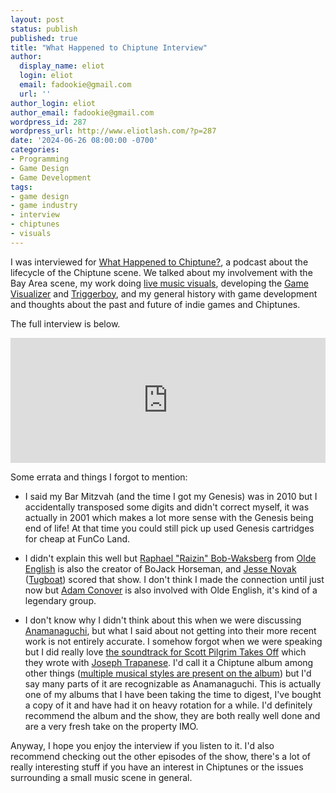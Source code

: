 ```yaml
---
layout: post
status: publish
published: true
title: "What Happened to Chiptune Interview"
author:
  display_name: eliot
  login: eliot
  email: fadookie@gmail.com
  url: ''
author_login: eliot
author_email: fadookie@gmail.com
wordpress_id: 287
wordpress_url: http://www.eliotlash.com/?p=287
date: '2024-06-26 08:00:00 -0700'
categories:
- Programming
- Game Design
- Game Development
tags:
- game design
- game industry
- interview
- chiptunes
- visuals
---
```


I was interviewed for [What Happened to Chiptune?](https://whathappenedtochiptune.org/), a podcast about the lifecycle of the Chiptune scene. We talked about my involvement with the Bay Area scene, my work doing [live music visuals](/works/live-music-visuals), developing the [Game Visualizer](/works/game-visualizer-1) and [Triggerboy](/works/triggerboy), and my general history with game development and thoughts about the past and future of indie games and Chiptunes.

The full interview is below.

<iframe height="200px" width="100%" frameborder="no" scrolling="no" seamless src="https://player.simplecast.com/6124967f-60db-4209-bdc5-3492679339e2?dark=false"></iframe>

Some errata and things I forgot to mention:
* I said my Bar Mitzvah (and the time I got my Genesis) was in 2010 but I accidentally transposed some digits and didn't correct myself, it was actually in 2001 which makes a lot more sense with the Genesis being end of life! At that time you could still pick up used Genesis cartridges for cheap at FunCo Land.

* I didn't explain this well but [Raphael "Raizin" Bob-Waksberg](https://en.wikipedia.org/wiki/Raphael_Bob-Waksberg) from [Olde English](https://www.oldeenglish.org/) is also the creator of BoJack Horseman, and [Jesse Novak](https://en.wikipedia.org/wiki/Jesse_Novak) ([Tugboat](https://www.youtube.com/watch?v=lWUxxmyycDc)) scored that show. I don't think I made the connection until just now but [Adam Conover](https://en.wikipedia.org/wiki/Adam_Conover) is also involved with Olde English, it's kind of a legendary group.

* I don't know why I didn't think about this when we were discussing [Anamanaguchi](https://en.wikipedia.org/wiki/Anamanaguchi), but what I said about not getting into their more recent work is not entirely accurate. I somehow forgot when we were speaking but I did really love [the soundtrack for Scott Pilgrim Takes Off](https://scottpilgrimsoundtrack.bandcamp.com/album/scott-pilgrim-takes-off-soundtrack-from-the-netflix-original-series) which they wrote with [Joseph Trapanese](https://en.wikipedia.org/wiki/Joseph_Trapanese). I'd call it a Chiptune album among other things ([multiple musical styles are present on the album](https://www.netflix.com/tudum/articles/scott-pilgrim-takes-off-soundtrack)) but I'd say many parts of it are recognizable as Anamanaguchi. This is actually one of my albums that I have been taking the time to digest, I've bought a copy of it and have had it on heavy rotation for a while. I'd definitely recommend the album and the show, they are both really well done and are a very fresh take on the property IMO.

Anyway, I hope you enjoy the interview if you listen to it. I'd also recommend checking out the other episodes of the show, there's a lot of really interesting stuff if you have an interest in Chiptunes or the issues surrounding a small music scene in general.